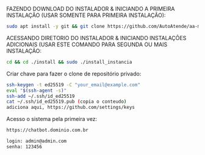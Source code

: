 FAZENDO DOWNLOAD DO INSTALADOR & INICIANDO A PRIMEIRA INSTALAÇÃO (USAR SOMENTE PARA PRIMEIRA INSTALAÇÃO):

```bash
sudo apt install -y git && git clone https://github.com/AutoAtende/aa-max-install.git install && sudo chmod -R 777 ./install && cd ./install && sudo ./install_primaria
```

ACESSANDO DIRETORIO DO INSTALADOR & INICIANDO INSTALAÇÕES ADICIONAIS (USAR ESTE COMANDO PARA SEGUNDA OU MAIS INSTALAÇÃO:
```bash
cd && cd ./install && sudo ./install_instancia
```

Criar chave para fazer o clone de repositório privado:

```bash
ssh-keygen -t ed25519 -C "your_email@example.com"
eval "$(ssh-agent -s)"
ssh-add ~/.ssh/id_ed25519
cat ~/.ssh/id_ed25519.pub (copia o conteudo)
adiciona aqui, https://github.com/settings/keys
```

Acesso o sistema pela primeira vez:

```bash
https://chatbot.dominio.com.br

login: admin@admin.com
senha: 123456
```
